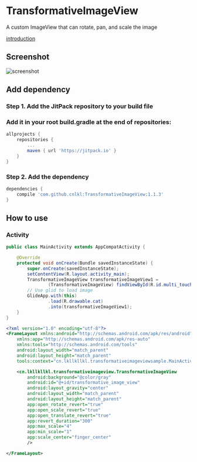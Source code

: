 # TransformativeImageView

A custom ImageView that can rotate, pan, and scale the image

[introduction](http://www.jianshu.com/p/938ca88fb16a)

## Screenshot
![screenshot](https://raw.githubusercontent.com/cnlkl/TransformativeImageView/master/screenshot/transmative_image_view_screenshot.gif)

## Add dependency
### **Step 1.** Add the JitPack repository to your build file
### Add it in your root build.gradle at the end of repositories:   

```gradle
allprojects {
	repositories {
		...
		maven { url 'https://jitpack.io' }
	}
}
```

### **Step 2.** Add the dependency
```gradle
dependencies {
	compile 'com.github.cnlkl:TransformativeImageView:1.1.3'
}
```

## How to use
### Activity
```java
public class MainActivity extends AppCompatActivity {

    @Override
    protected void onCreate(Bundle savedInstanceState) {
        super.onCreate(savedInstanceState);
        setContentView(R.layout.activity_main);
        TransformativeImageView transformativeImageView1 =
                (TransformativeImageView) findViewById(R.id.multi_touch_view1);
		// Use glid to load image
        GlideApp.with(this)
                .load(R.drawable.cat)
                .into(transformativeImageView1);
    }
}
```

```xml
<?xml version="1.0" encoding="utf-8"?>
<FrameLayout xmlns:android="http://schemas.android.com/apk/res/android"
    xmlns:app="http://schemas.android.com/apk/res-auto"
    xmlns:tools="http://schemas.android.com/tools"
    android:layout_width="match_parent"
    android:layout_height="match_parent"
    tools:context="cn.lkllkllkl.transformativeimageviewsample.MainActivity">

    <cn.lkllkllkl.transformativeimageview.TransformativeImageView
        android:background="@color/gray"
        android:id="@+id/transformative_image_view"
        android:layout_gravity="center"
        android:layout_width="match_parent"
        android:layout_height="match_parent"
        app:open_rotate_revert="true"
        app:open_scale_revert="true"
        app:open_translate_revert="true"
        app:revert_duration="300"
        app:max_scale="4"
        app:min_scale="1"
        app:scale_center="finger_center"
        />

</FrameLayout>
```
